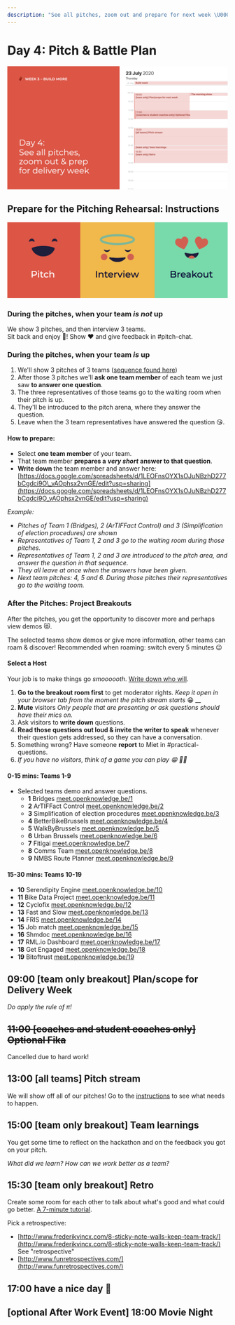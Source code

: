 ```yaml
---
description: "See all pitches, zoom out and prepare for next week \U0001F525"
---
```


# Day 4: Pitch & Battle Plan

![](../../../.gitbook/assets/screenshot-2020-07-19-at-19.07.34.png)

## Prepare for the Pitching Rehearsal: Instructions

![](../../../.gitbook/assets/screenshot-2020-07-22-at-22.11.22.png)

### During the pitches, when your team _is not_ up

We show 3 pitches, and then interview 3 teams.  
Sit back and enjoy 🤩! Show ♥️ and give feedback in \#pitch-chat.

### During the pitches, when your team _is_ up

1. We'll show 3 pitches of 3 teams \([sequence found here](https://docs.google.com/spreadsheets/d/1LEOFnsOYX1sOJuNBzhD277bCgdci9O_vAOphsx2vnGE/edit?usp=sharing)\)
2. After those 3 pitches we'll **ask one team member** of each team we just saw **to answer one question**.
3. The three representatives of those teams go to the waiting room when their pitch is up.
4. They'll be introduced to the pitch arena, where they answer the question.
5. Leave when the 3 team representatives have answered the question 😘.

#### How to prepare:

* Select **one team member** of your team.
* That team member **prepares a** _**very short**_ **answer to that question**.
* **Write down** the team member and answer here: [https://docs.google.com/spreadsheets/d/1LEOFnsOYX1sOJuNBzhD277bCgdci9O\_vAOphsx2vnGE/edit?usp=sharing](https://docs.google.com/spreadsheets/d/1LEOFnsOYX1sOJuNBzhD277bCgdci9O_vAOphsx2vnGE/edit?usp=sharing)

_Example:_

* _Pitches of Team 1 \(Bridges\), 2 \(ArTIFFact Control\) and 3 \(Simplification of election procedures\) are shown_
* _Representatives of Team 1, 2 and 3 go to the waiting room during those pitches._
* _Representatives of Team 1, 2 and 3 are introduced to the pitch area, and answer the question in that sequence._
* _They all leave at once when the answers have been given._
* _Next team pitches: 4, 5 and 6. During those pitches their representatives go to the waiting toom._

### After the Pitches: Project Breakouts

After the pitches, you get the opportunity to discover more and perhaps view demos 😻.

The selected teams show demos or give more information, other teams can roam & discover! Recommended when roaming: switch every 5 minutes 😉

#### Select a Host

Your job is to make things go _smoooooth_. [Write down who will](https://docs.google.com/spreadsheets/d/1LEOFnsOYX1sOJuNBzhD277bCgdci9O_vAOphsx2vnGE/edit?usp=sharing).

1. **Go to the breakout room first** to get moderator rights. _Keep it open in your browser tab from the moment the pitch stream starts_ 😁 \_\_
2. **Mute** visitors _Only people that are presenting or ask questions should have their mics on._
3. Ask visitors to **write down** questions.
4. **Read those questions out loud & invite the writer to speak** whenever their question gets addressed, so they can have a conversation.
5. Something wrong? Have someone **report** to Miet in \#practical-questions. 
6. _If you have no visitors, think of a game you can play 😁 👯‍👯_

#### 0-15 mins: Teams 1-9

* Selected teams demo and answer questions.
  * **1** Bridges [meet.openknowledge.be/1](http://meet.openknowledge.be/1)
  * **2** ArTIFFact Control [meet.openknowledge.be/2](http://meet.openknowledge.be/2)
  * **3** Simplification of election procedures [meet.openknowledge.be/3](http://meet.openknowledge.be/3)
  * **4** BetterBikeBrussels [meet.openknowledge.be/4](http://meet.openknowledge.be/4) 
  * **5** WalkByBrussels [meet.openknowledge.be/5](http://meet.openknowledge.be/5)
  * **6** Urban Brussels [meet.openknowledge.be/6](http://meet.openknowledge.be/6) 
  * **7** Fitigai [meet.openknowledge.be/7](http://meet.openknowledge.be/7) 
  * **8** Comms Team [meet.openknowledge.be/8](http://meet.openknowledge.be/8) 
  * **9** NMBS Route Planner [meet.openknowledge.be/9](http://meet.openknowledge.be/9) 

#### 15-30 mins: Teams 10-19

* **10** Serendipity Engine [meet.openknowledge.be/10](http://meet.openknowledge.be/10)
* **11** Bike Data Project [meet.openknowledge.be/11](http://meet.openknowledge.be/11)
* **12** Cyclofix [meet.openknowledge.be/12](http://meet.openknowledge.be/12)
* **13** Fast and Slow [meet.openknowledge.be/13](http://meet.openknowledge.be/13)
* **14** FRIS [meet.openknowledge.be/14](https://meet.openknowledge.be/14)
* **15** Job match [meet.openknowledge.be/15](http://meet.openknowledge.be/15)
* **16** Shmdoc [meet.openknowledge.be/16](http://meet.openknowledge.be/16)
* **17** RML.io Dashboard [meet.openknowledge.be/17](http://meet.openknowledge.be/17)
* **18** Get Engaged [meet.openknowledge.be/18](http://meet.openknowledge.be/18)
* **19** Bitoftrust [meet.openknowledge.be/19](http://meet.openknowledge.be/19)

## 09:00 \[team only breakout\] Plan/scope for Delivery Week

_Do apply the rule of π!_

## ~~11:00 \[coaches and student coaches only\] Optional Fika~~

Cancelled due to hard work!

## 13:00 \[all teams\] Pitch stream

We will show off all of our pitches! Go to the [instructions](day-4.md#prepare-for-the-pitching-rehearsal-instructions) to see what needs to happen.

## 15:00 \[team only breakout\] Team learnings

You get some time to reflect on the hackathon and on the feedback you got on your pitch.

_What did we learn? How can we work better as a team?_

## 15:30 \[team only breakout\] Retro

Create some room for each other to talk about what's good and what could go better. [A 7-minute tutorial](../../../tutorials/how-to-manage-a-team.md#how-to-vent-improve-and-replenish-the-team-with-a-team-retrospective).

Pick a retrospective:

* [http://www.frederikvincx.com/8-sticky-note-walls-keep-team-track/](http://www.frederikvincx.com/8-sticky-note-walls-keep-team-track/) See "retrospective"
* [http://www.funretrospectives.com/](http://www.funretrospectives.com/)

## 17:00 have a nice day 🥳

## \[optional After Work Event\] 18:00 Movie Night

